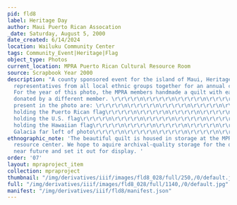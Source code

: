 ```yaml
---
pid: fld8
label: Heritage Day
author: Maui Puerto Rican Assocation
_date: Saturday, August 5, 2000
date_created: 6/14/2024
location: Wailuku Community Center
tags: Community_Event|Heritage|Flag
object_type: Photos
current_location: MPRA Puerto Rican Cultural Resource Room
source: Scrapbook Year 2000
description: "A county sponsored event for the island of Maui, Heritage Day brings
  representatives from all local ethnic groups together for an annual celebration.
  For the year of this photo, the MPRA members handmade a quilt with each section
  donated by a different member. \r\r\r\r\n\r\r\r\r\n\r\r\r\r\n\r\r\r\r\n\r\r\r\r\n\r\r\r\r\n\r\r\r\r\n\r\r\r\r\n\r\r\r\r\n\r\r\r\r\n\r\r\r\r\n\r\r\r\r\n\r\r\r\r\n\r\r\r\r\nMembers
  present in the photo are: \r\r\r\r\n\r\r\r\r\n\r\r\r\r\n\r\r\r\r\n\r\r\r\r\n\r\r\r\r\n\r\r\r\r\nLeroy
  holding the Puerto Rican flag\r\r\r\r\n\r\r\r\r\n\r\r\r\r\n\r\r\r\r\n\r\r\r\r\n\r\r\r\r\n\r\r\r\r\nPhilip
  holding the U.S. flag\r\r\r\r\n\r\r\r\r\n\r\r\r\r\n\r\r\r\r\n\r\r\r\r\n\r\r\r\r\n\r\r\r\r\nJerry
  holding the Hawaiian flag\r\r\r\r\n\r\r\r\r\n\r\r\r\r\n\r\r\r\r\n\r\r\r\r\n\r\r\r\r\n\r\r\r\r\nJoe
  Galacia far left of photo\r\r\r\r\n\r\r\r\r\n\r\r\r\r\n\r\r\r\r\n\r\r\r\r\n\r\r\r\r\n\r\r\r\r\n "
ethnographic_note: 'The beautiful quilt is housed in storage at the MPRA cultural
  resource center. We hope to aquire archival-quality storage for the quilt in the
  near future and set it out for display. '
order: '07'
layout: mpraproject_item
collection: mpraproject
thumbnail: "/img/derivatives/iiif/images/fld8_028/full/250,/0/default.jpg"
full: "/img/derivatives/iiif/images/fld8_028/full/1140,/0/default.jpg"
manifest: "/img/derivatives/iiif/fld8/manifest.json"
---
```

